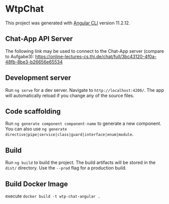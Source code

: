 # WtpChat

This project was generated with [Angular CLI](https://github.com/angular/angular-cli) version 11.2.12.

## Chat-App API Server

The following link may be used to connect to the Chat-App server (compare to Aufgabe3):
https://online-lectures-cs.thi.de/chat/full/3bc43120-4f0a-48fb-8be3-b26656e65534

## Development server

Run `ng serve` for a dev server. Navigate to `http://localhost:4200/`. The app will automatically reload if you change any of the source files.

## Code scaffolding

Run `ng generate component component-name` to generate a new component. You can also use `ng generate directive|pipe|service|class|guard|interface|enum|module`.

## Build

Run `ng build` to build the project. The build artifacts will be stored in the `dist/` directory. Use the `--prod` flag for a production build.

## Build Docker Image

execute 
`docker build -t wtp-chat-angular .`